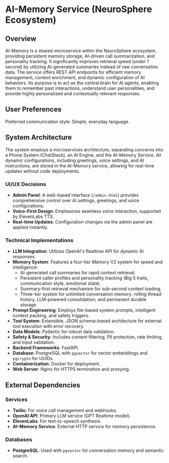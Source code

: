 # AI-Memory Service (NeuroSphere Ecosystem)

## Overview
AI-Memory is a shared microservice within the NeuroSphere ecosystem, providing persistent memory storage, AI-driven call summarization, and personality tracking. It significantly improves retrieval speed (under 1 second) by utilizing AI-generated summaries instead of raw conversation data. The service offers REST API endpoints for efficient memory management, context enrichment, and dynamic configuration of AI behaviors. Its purpose is to act as the central brain for AI agents, enabling them to remember past interactions, understand user personalities, and provide highly personalized and contextually relevant responses.

## User Preferences
Preferred communication style: Simple, everyday language.

## System Architecture
The system employs a microservices architecture, separating concerns into a Phone System (ChatStack), an AI Engine, and the AI-Memory Service. All dynamic configurations, including greetings, voice settings, and AI instructions, are stored in the AI-Memory service, allowing for real-time updates without code deployments.

### UI/UX Decisions
-   **Admin Panel**: A web-based interface (`/admin.html`) provides comprehensive control over AI settings, greetings, and voice configurations.
-   **Voice-First Design**: Emphasizes seamless voice interaction, supported by ElevenLabs TTS.
-   **Real-time Updates**: Configuration changes via the admin panel are applied instantly.

### Technical Implementations
-   **LLM Integration**: Utilizes OpenAI's Realtime API for dynamic AI responses.
-   **Memory System**: Features a four-tier Memory V2 system for speed and intelligence:
    -   AI-generated call summaries for rapid context retrieval.
    -   Persistent caller profiles and personality tracking (Big 5 traits, communication style, emotional state).
    -   Summary-first retrieval mechanism for sub-second context loading.
    -   Three-tier system for unlimited conversation memory: rolling thread history, LLM-powered consolidation, and permanent durable storage.
-   **Prompt Engineering**: Employs file-based system prompts, intelligent context packing, and safety triggers.
-   **Tool System**: Extensible, JSON schema-based architecture for external tool execution with error recovery.
-   **Data Models**: Pydantic for robust data validation.
-   **Safety & Security**: Includes content filtering, PII protection, rate limiting, and input validation.
-   **Backend Frameworks**: FastAPI.
-   **Database**: PostgreSQL with `pgvector` for vector embeddings and `pgcrypto` for UUIDs.
-   **Containerization**: Docker for deployment.
-   **Web Server**: Nginx for HTTPS termination and proxying.

## External Dependencies

### Services
-   **Twilio**: For voice call management and webhooks.
-   **OpenAI API**: Primary LLM service (GPT Realtime model).
-   **ElevenLabs**: For text-to-speech synthesis.
-   **AI-Memory Service**: External HTTP service for memory persistence.

### Databases
-   **PostgreSQL**: Used with `pgvector` for conversation memory and semantic search.